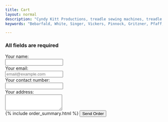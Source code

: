 ```yaml
---
title: Cart
layout: normal
description: "Cyndy Kitt Productions, treadle sewing machines, treadle sewing machine parts, sewing machine parts, vintage treadle sewing machines, reproduction sewing machine manuals, sewing machine manual, sewing, clothing, accessories, costume, bags, eco friendly, green machine, craft, treadle, design, eco sewing, sustainable craft"
keywords: "Bebarfald, White, Singer, Vickers, Pinnock, Gritzner, Pfaff, treadle sewing machine, vintage sewing machine, sewing machine manual, sewing"

---
```


<div class="container mb-4 text-center">
<h3>All fields are required</h3>
 <form action="https://getform.io/f/2cce0e3f-bf3a-4822-98f2-66a5af9d179d" method="POST">
<div class="form-group row my-4">
  <label class="sr-only" class="col-sm-2 col-form-label" for="name">Your name:</label><div class="col-xl-3 col-lg-4 col-md-6 col-sm-9 col-10"><input aria-required="true" required="required" class="form-required form-control" type="text" id="name" name="name"></div>
</div><!-- end form group -->

<div class="form-group row my-4">
  <label class="sr-only" class="col-sm-2 col-form-label" for="email">Your email:</label>
  <div class="col-xl-3 col-lg-4 col-md-6 col-sm-9 col-10"><input onChange="valEmail('email');" class="form-required form-control" aria-required="true" type="text" id="email" required="required" placeholder="email@example.com" name="email"></div>
</div><!-- end form group -->
<div class="form-group row my-4">
  <label class="sr-only" class="col-sm-2 col-form-label" for="contactnum">Your contact number:</label> <div class="col-xl-3 col-lg-4 col-md-6 col-sm-9 col-10"><input onChange="valPhone('contactnum');" required="required" aria-required="true" class="form-required form-control" type="text" id="contactnum" name="contactnum"></div>
</div><!-- end form group -->
<div class="form-group row my-4">
  <label class="sr-only" class="col-sm-2 col-form-label" for="address">Your address:</label> <div class="col-xl-3 col-lg-4 col-md-6 col-sm-9 col-10"><textarea rows="3" required="required" aria-required="true" class="form-required form-control" type="text" id="address" name="address"></textarea></div>
</div><!-- end form group -->
{% include order_summary.html %}
  <button class="btn btn-primary" id="submit" name="submit" onClick="localStorage.clear();" type="submit" value="Send order">Send Order</button>
</form> 
</div><!-- end container -->

<script src="{{"assets/js/shop.js" | relative_url}}"/></script>
